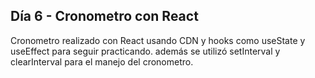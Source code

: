 ## Día 6 - Cronometro con React

Cronometro realizado con React usando CDN y hooks como useState y useEffect para seguir practicando. además se utilizó setInterval y clearInterval para el manejo del cronometro.
